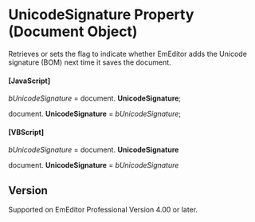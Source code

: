 # UnicodeSignature Property (Document Object)

Retrieves or sets the flag to indicate whether EmEditor adds the Unicode
signature (BOM) next time it saves the document.

#### \[JavaScript\]

_bUnicodeSignature_ = document. **UnicodeSignature**;

document. **UnicodeSignature** = _bUnicodeSignature_;

#### \[VBScript\]

_bUnicodeSignature_ = document. **UnicodeSignature**

document. **UnicodeSignature** = _bUnicodeSignature_

## Version

Supported on EmEditor Professional Version 4.00 or later.
